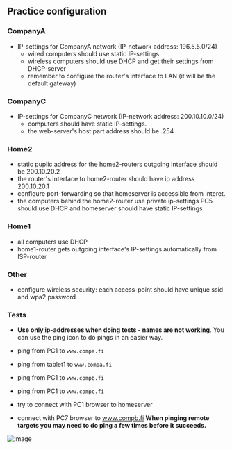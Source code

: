 
## Practice configuration

### CompanyA
- IP-settings for CompanyA network (IP-network address: 196.5.5.0/24)
  - wired computers should use static IP-settings
  - wireless computers should use DHCP and get their settings from DHCP-server
  - remember to configure the router's interface to LAN (it will be the default gateway)
 
### CompanyC  
- IP-settings for CompanyC network (IP-network address: 200.10.10.0/24)
  - computers should have static IP-settings.
  - the web-server's host part address should be .254
 
### Home2
- static puplic address for the home2-routers outgoing interface should be 200.10.20.2
- the router's interface to home2-router should have ip address 200.10.20.1
- configure port-forwarding so that homeserver is accessible from Interet.
- the computers behind the home2-router use private ip-settings PC5 should use DHCP and homeserver should have static IP-settings

### Home1
- all computers use DHCP
- home1-router gets outgoing interface's IP-settings automatically from ISP-router

### Other 
- configure wireless security: each access-point should have unique ssid and wpa2 password
  

### Tests  
- **Use only ip-addresses when doing tests - names are not working**. You can use the ping icon to do pings in an easier way.  

- ping from PC1 to `www.compa.fi`
- ping from tablet1 to `www.compa.fi`
- ping from PC1 to `www.compb.fi`
- ping from PC1 to `www.compc.fi`
- try to connect with PC1 browser to homeserver
- connect with PC7 browser to www.compb.fi
**When pinging remote targets you may need to do ping a few times before it succeeds.**

  


 
  

  
 
    
  




![image](https://github.com/user-attachments/assets/e30dcad2-fd8f-470b-9463-6d73171aa92b)

